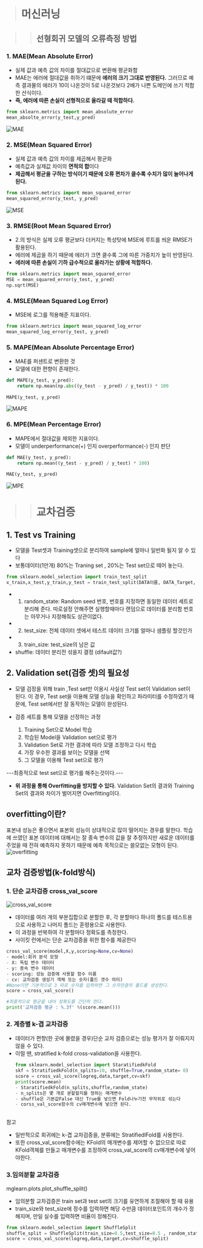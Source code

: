 > # 머신러닝 

>> ## 선형회귀 모델의 오류측정 방법
### 1. MAE(Mean Absolute Error)
- 실제 값과 예측 값의 차이를 절대값으로 변환해 평균화함
- MAE는 에러에 절대값을 취하기 떄문에 **에러의 크기 그대로 반영된다.** 그러므로 예측 결과물의 에러가 10이 나온것이 5로 나온것보다 2배가 나쁜 도메인에 쓰기 적합한 산식이다.
- **즉, 에러에 따른 손실이 선형적으로 올라갈 때 적합하다.**

```python
from sklearn.metrics import mean_absolute_error
mean_absolte_error(y_test,y_pred)
```
![MAE](https://blog.kakaocdn.net/dn/bGEngr/btqPWZxFSQR/kMkdAx0exHjw2HA8Eezbkk/img.jpg)

### 2. MSE(Mean Squared Error)
- 실제 값과 예측 값의 차이를 제곱해서 평균화
- 예측값과 실제값 차이의 **면적의 합**이다
- **제곱해서 평균을 구하는 방식이기 때문에 오류 편차가 클수록
수치가 많이 늘어나게 된다.**
```python
from sklearn.metrics import mean_squared_error 
mean_squared_error(y_test, y_pred)
```
![MSE](https://img1.daumcdn.net/thumb/R1280x0/?scode=mtistory2&fname=https%3A%2F%2Fblog.kakaocdn.net%2Fdn%2F7iz5k%2FbtqPQt7tjwK%2FwW4Xugkr8jYlAJ33o9WxhK%2Fimg.jpg)

### 3. RMSE(Root Mean Squared Error)
- 2.의 방식은 실제 오류 평균보다 더커지는 특성탓에 MSE에 루트를 씌운 RMSE가 활용된다.
- 에러에 제곱을 하기 때문에 에러가 크면 클수록 그에 따른 가중치가 높이 반영된다.
- **에러에 따른 손실이 기하 급수적으로 올라가는 상황에 적합하다.**
```python
from sklearn.metrics import mean_squared_error 
MSE = mean_squared_error(y_test, y_pred) 
np.sqrt(MSE)
```
### 4. MSLE(Mean Squared Log Error)
- MSE에 로그를 적용해준 지표이다.
```python
from sklearn.metrics import mean_squared_log_error
mean_squared_log_error(y_test, y_pred)
```

### 5. MAPE(Mean Absolute Percentage Error)
- MAE를 퍼센트로 변환한 것
- 모델에 대한 편향이 존재한다.
```python
def MAPE(y_test, y_pred):
	return np.mean(np.abs((y_test - y_pred) / y_test)) * 100 
    
MAPE(y_test, y_pred)
```
![MAPE](https://img1.daumcdn.net/thumb/R1280x0/?scode=mtistory2&fname=https%3A%2F%2Fblog.kakaocdn.net%2Fdn%2FbT9d4i%2FbtqPTDBKfSs%2FNJYQp4VNSiPKqmzBz2Bds0%2Fimg.jpg)

### 6. MPE(Mean Percentage Error)
- MAPE에서 절대값을 제외한 지표이다.
- 모델이 underperformance(+) 인지 overperformance(-) 인지 판단

```python
def MAE(y_test, y_pred): 
	return np.mean((y_test - y_pred) / y_test) * 100)
    
MAE(y_test, y_pred)
```
![MPE](https://img1.daumcdn.net/thumb/R1280x0/?scode=mtistory2&fname=https%3A%2F%2Fblog.kakaocdn.net%2Fdn%2FCmKgn%2FbtqPYSLBLub%2F6oSuG6bvsuxnkwGuCrFMm0%2Fimg.jpg)

>> # 교차검증
## 1. Test vs Training
- 모델을 Test셋과 Training셋으로 분리하여 sample에 얼마나 일반화 될지 알 수 있다
- 보통데이터(1만개) 80%는 Traning set , 20%는 Test set으로 떼어 놓는다.
```python
from sklearn.model_selection import train_test_split
x_train,x_test,y_train,y_test = train_test_split(DATA이름, DATA_Target, test_size=0.2, random_state =100)
```
- 1) random_state: Random seed 번호, 번호를 지정하면 동일한 데이터 세트로 분리해 준다. 
따로설정 안해주면 실행할때마다 랜덤으로 데이터를 분리함 번호는 아무거나 지정해줘도 상관이없다.
- 2) test_size: 전체 데이터 셋에서 테스트 데이터 크기를 얼마나 샘플링 할것인가
- 3) train_size: test_size의 남은 값 
- shuffle: 데이터 분리전 섞을지 결정 (difault값?)

## 2. Validation set(검증 셋)의 필요성
- 모델 검정을 위해 train ,Test set만 이용시 사실상 
Test set이 Validation set이 된다.
이 경우, Test set을 이용해 모델 성능을 확인하고 파라미터를 수정하였기 때문에, Test set에서만 잘 동작하는
모델이 완성된다. 


- 검증 세트를 통해 모델을 선정하는 과정
   1. Training Set으로 Model 학습
   2. 학습된 Model을 Validation set으로 평가
   3. Validation Set로 가한 결과에 따라 모델 조정하고 다시 학습
   4. 가장 우수한 결과를 보이는 모델을 선택
   5. 그 모델을 이용해 Test set으로 평가

---최종적으로 test set으로 평가를 해주는것이다.---
- **위 과정을 통해 Overfitting을 방지할 수 있다.**
Validation Set의 결과와 Training Set의 결과와 차이가 벌어지면 Overfitting이다.

## overfitting이란? 
표본내 성능은 좋으면서 표본외 성능이 상대적으로 많이 떨어지는 경우를 말한다. 학습에 쓰였던 표본 데이터에 대해서는 잘 종속 변수의 값을 잘 추정하지만 새로운 데이터를 주었을 때 전혀 예측하지 못하기 때문에 예측 목적으로는 쓸모없는 모형이 된다.
![overfitting](https://miro.medium.com/max/1100/0*H377j9pbSHLQhkNd.webp)

## 교차 검증방법(k-fold방식)
### 1. 단순 교차검증 cross_val_score
![cross_val_score](https://t1.daumcdn.net/cfile/tistory/99D179345C666A2D20)
- 데이터를 여러 개의 부분집합으로 분할한 후, 각 분할마다 하나의 폴드를 테스트용으로 사용하고 나머지 폴드는 훈령용으로 사용한다.
- 이 과정을 반복하여 각 분할마다 정확도를 측정한다.
- 사이킷 런에서는 단순 교차검증을 위한 함수를 제공한다
``` python
cross_val_score(model,X,y,scoring=None,cv=None)
- model:회귀 분석 모형
- X: 독립 변수 데이터
- y: 종속 변수 데이터
- scoring: 성능 검증에 사용할 함수 이름
- cv: 교차검증 생성기 객체 또는 숫자(폴드 갯수 의미)
#None이면 기본적으로 3 따로 숫자를 입력하면 그 숫자만큼의 폴드를 생성한다.
score = cross_val_score()

#최종적으로 평균을 내어 정확도를 간단히 한다.
print('교차검증 평균 : %.3f' %(score.mean()))
```

### 2. 계층별 k-겹 교차검증 
- 데이터가 편향(한 곳에 몰렸을 경우)단순 교차 검증으로는 성능 평가가 잘 이뤄지지 않을 수 있다.
- 이럴 땐, stratified k-fold cross-validation을 사용한다.
  ```python
  from sklearn.model_selection import StaratifiedkFold
  skf = StratifiedkFold(n_splits=10, shuffle=True,random_state= 0)
  score = cross_val_score(logreg,data,target,cv=skf)
  print(score.mean)
  - StaratifiedkFold(n_splits,shuffle,random_state)
  - n_splits은 몇 개로 분할할지를 정하는 매개변수
  - shuffle은 기본값False 대신 True를 넣으면 Fold나누기전 무작위로 섞는다
  - corss_val_score함수의 cv매개변수에 넣으면 된다.



참고
- 일반적으로 회귀에는 k-겹 교차검증을, 분류에는 StratifiedlFold를 사용한다.
- 또한 cross_val_score함수에는 KFold의 매개변수를 제어할 수 없으므로 따로 KFold객체를 만들고 매개변수를 조정하여 cross_val_score의 cv매개변수에 넣어야한다.

### 3.임의분할 교차검증
mglearn.plots.plot_shuffle_split()

- 임의분할 교차검증은 train set과 test set의 크기를 유연하게 조절해야 할 때 유용
- train_size와 test_size에 정수를 입력하면 해당 수만큼 데이터포인트의 개수가 정해지며, 만일 실수를 입력하면 비율이 정해진다.
```python
from sklearn.model_selection import ShuffleSplit
shuffle_split = ShuffleSplit(train_size=0.5,test_size=0.5 , random_state = 0 ,n_splits = 8)
score = cross_val_score(logreg,data,target,cv=shuffle_split)
```




